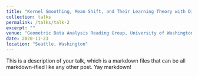 ```yaml
---
title: "Kernel Smoothing, Mean Shift, and Their Learning Theory with Directional Data"
collection: talks
permalink: /talks/talk-2
excerpt: ""
venue: "Geometric Data Analysis Reading Group, University of Washington, Seattle (Virtual)"
date: 2020-11-23
location: "Seattle, Washington"
---
```


This is a description of your talk, which is a markdown files that can be all markdown-ified like any other post. Yay markdown!
